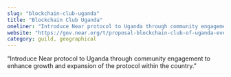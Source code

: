 ```yaml
---
slug: "blockchain-club-uganda"
title: "Blockchain Club Uganda"
oneliner: "Introduce Near protocol to Uganda through community engagement to enhance growth and expansion of the protocol within the country."
website: "https://gov.near.org/t/proposal-blockchain-club-of-uganda-event-and-social-media-publicity-funding-august-2021/4770"
category: guild, geographical
---
```


“Introduce Near protocol to Uganda through community engagement to enhance growth and expansion of the protocol within the country.”

